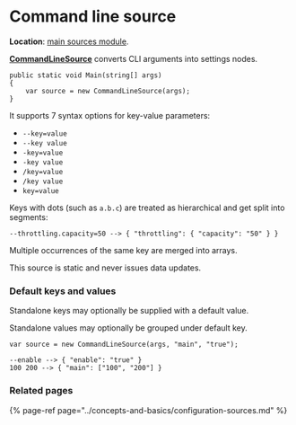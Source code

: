 # Command line source

**Location**: [main sources module](../modules/sources.md).

[**CommandLineSource**](https://github.com/vostok/configuration.sources/blob/master/Vostok.Configuration.Sources/CommandLine/CommandLineSource.cs) converts CLI arguments into settings nodes.

```text
public static void Main(string[] args)
{
    var source = new CommandLineSource(args);
}
```

It supports 7 syntax options for key-value parameters:

* `--key=value`
* `--key value`
* `-key=value`
* `-key value`
* `/key=value`
* `/key value`
* `key=value`

Keys with dots \(such as `a.b.c`\) are treated as hierarchical and get split into segments:

```text
--throttling.capacity=50 --> { "throttling": { "capacity": "50" } }
```

Multiple occurrences of the same key are merged into arrays.

This source is static and never issues data updates.

### Default keys and values

Standalone keys may optionally be supplied with a default value.

Standalone values may optionally be grouped under default key.

```text
var source = new CommandLineSource(args, "main", "true");

--enable --> { "enable": "true" }
100 200 --> { "main": ["100", "200"] }
```

### Related pages

{% page-ref page="../concepts-and-basics/configuration-sources.md" %}




